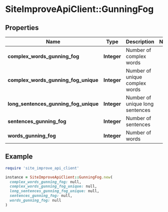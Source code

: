 # SiteImproveApiClient::GunningFog

## Properties

| Name | Type | Description | Notes |
| ---- | ---- | ----------- | ----- |
| **complex_words_gunning_fog** | **Integer** | Number of complex words |  |
| **complex_words_gunning_fog_unique** | **Integer** | Number of unique complex words |  |
| **long_sentences_gunning_fog_unique** | **Integer** | Number of unique long sentences |  |
| **sentences_gunning_fog** | **Integer** | Number of sentences |  |
| **words_gunning_fog** | **Integer** | Number of words |  |

## Example

```ruby
require 'site_improve_api_client'

instance = SiteImproveApiClient::GunningFog.new(
  complex_words_gunning_fog: null,
  complex_words_gunning_fog_unique: null,
  long_sentences_gunning_fog_unique: null,
  sentences_gunning_fog: null,
  words_gunning_fog: null
)
```

